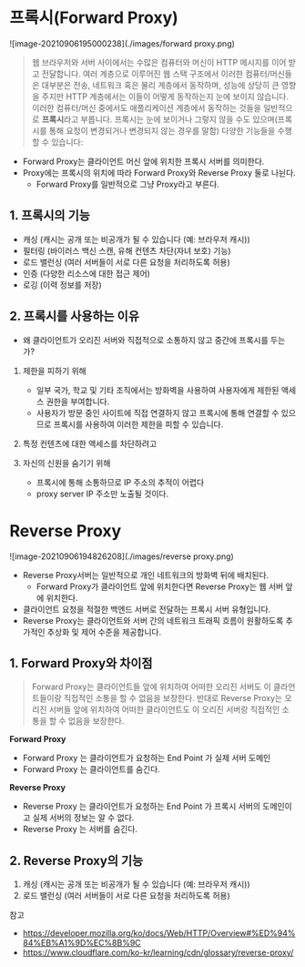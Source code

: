 # 프록시(Forward Proxy)

![image-20210906195000238](./images/forward proxy.png)

> 웹 브라우저와 서버 사이에서는 수많은 컴퓨터와 머신이 HTTP 메시지를 이어 받고 전달합니다. 여러 계층으로 이루어진 웹 스택 구조에서 이러한 컴퓨터/머신들은 대부분은 전송, 네트워크 혹은 물리 계층에서 동작하며, 성능에 상당히 큰 영향을 주지만 HTTP 계층에서는 이들이 어떻게 동작하는지 눈에 보이지 않습니다. 이러한 컴퓨터/머신 중에서도 애플리케이션 계층에서 동작하는 것들을 일반적으로 **프록시**라고 부릅니다. 프록시는 눈에 보이거나 그렇지 않을 수도 있으며(프록시를 통해 요청이 변경되거나 변경되지 않는 경우를 말함) 다양한 기능들을 수행할 수 있습니다:

* Forward Proxy는 클라이언트 머신 앞에 위치한 프록시 서버를 의미한다.
* Proxy에는 프록시의 위치에 따라 Forward Proxy와 Reverse Proxy 둘로 나뉜다.
  * Forward Proxy를 일반적으로 그냥 Proxy라고 부른다.



## 1. 프록시의 기능

* 캐싱 (캐시는 공개 또는 비공개가 될 수 있습니다 (예: 브라우저 캐시))
* 필터링 (바이러스 백신 스캔, 유해 컨텐츠 차단(자녀 보호) 기능)
* 로드 밸런싱 (여러 서버들이 서로 다른 요청을 처리하도록 허용)
* 인증 (다양한 리소스에 대한 접근 제어)
* 로깅 (이력 정보를 저장)



## 2. 프록시를 사용하는 이유

* 왜 클라이언트가 오리진 서버와 직접적으로 소통하지 않고 중간에 프록시를 두는가?

1. 제한을 피하기 위해
   * 일부 국가, 학교 및 기타 조직에서는 방화벽을 사용하여 사용자에게 제한된 액세스 권한을 부여합니다. 
   * 사용자가 방문 중인 사이트에 직접 연결하지 않고 프록시에 통해 연결할 수 있으므로 프록시를 사용하여 이러한 제한을 피할 수 있습니다.

2. 특정 컨텐츠에 대한 액세스를 차단하려고

3. 자신의 신원을 숨기기 위해

   * 프록시에 통해 소통하므로 IP 주소의 추적이 어렵다
   * proxy server IP 주소만 노출될 것이다.

   

# Reverse Proxy

![image-20210906194826208](./images/reverse proxy.png)

* Reverse Proxy서버는 일반적으로 개인 네트워크의 방화벽 뒤에 배치된다.
  * Forward Proxy가 클라이언트 앞에 위치한다면 Reverse Proxy는 웹 서버 앞에 위치한다.
* 클라이언트 요청을 적절한 백엔드 서버로 전달하는 프록시 서버 유형입니다. 
* Reverse Proxy는 클라이언트와 서버 간의 네트워크 트래픽 흐름이 원활하도록 추가적인 추상화 및 제어 수준을 제공합니다.



## 1. Forward Proxy와 차이점

> Forward Proxy는 클라이언트들 앞에 위치하여 어떠한 오리진 서버도 이 클라언트들이랑 직접적인 소통을 할 수 없음을 보장한다. 반대로 Reverse Proxy는 오리진 서버들 앞에 위치하여 어떠한 클라이언트도 이 오리진 서버랑 직접적인 소통을 할 수 없음을 보장한다.

**Forward Proxy**

* Forward Proxy 는 클라이언트가 요청하는 End Point 가 실제 서버 도메인
* Forward Proxy 는 클라이언트를 숨긴다.

**Reverse Proxy**

* Reverse Proxy 는 클라이언트가 요청하는 End Point 가 프록시 서버의 도메인이고 실제 서버의 정보는 알 수 없다.
* Reverse Proxy 는 서버를 숨긴다.



## 2. Reverse Proxy의 기능

1. 캐싱 (캐시는 공개 또는 비공개가 될 수 있습니다 (예: 브라우저 캐시))
2. 로드 밸런싱 (여러 서버들이 서로 다른 요청을 처리하도록 허용)



참고

* https://developer.mozilla.org/ko/docs/Web/HTTP/Overview#%ED%94%84%EB%A1%9D%EC%8B%9C
* https://www.cloudflare.com/ko-kr/learning/cdn/glossary/reverse-proxy/

